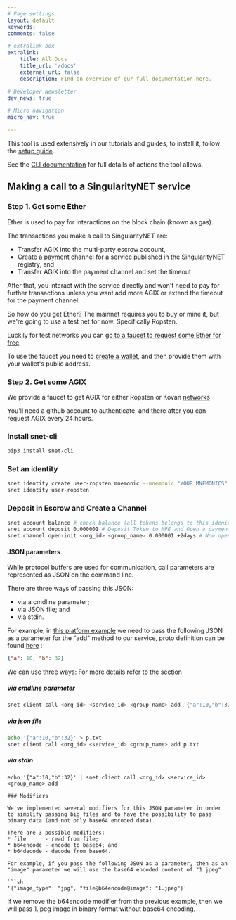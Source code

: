 ```yaml
---
# Page settings
layout: default
keywords:
comments: false

# extralink box
extralink:
    title: All Docs
    title_url: '/docs'
    external_url: false
    description: Find an overview of our full documentation here.

# Developer Newsletter
dev_news: true

# Micro navigation
micro_nav: true

---
```


This tool is used extensively in our tutorials and guides, to install it, follow the [setup guide](/docs/ai-consumers/setupguide)..

See the [CLI documentation](http://snet-cli-docs.singularitynet.io/) for full details of actions the tool allows.

## Making a call to a SingularityNET service

### Step 1. Get some Ether

Ether is used to pay for interactions on the block chain (known as gas).

The transactions you make a call to SingularityNET are:
- Transfer AGIX into the multi-party escrow account,
- Create a payment channel for a service published in the SingularityNET registry, and
- Transfer AGIX into the payment channel and set the timeout

After that, you interact with the service directly and won't need to pay for further transactions unless you want add more AGIX
or extend the timeout for the payment channel.

So how do you get Ether? The mainnet requires you to buy or mine it, but we're going to use a test net for now. Specifically Ropsten.

Luckily for test networks you can [go to a faucet to request some Ether for free](https://faucet.ropsten.be/).

To use the faucet you need to [create a wallet](/docs/ai-consumers/wallet), and then provide them with your wallet's public address.

### Step 2. Get some AGIX

We provide a faucet to get AGIX for either Ropsten or Kovan [networks](https://faucet.singularitynet.io/)

You'll need a github account to authenticate, and there after you can request AGIX every 24 hours. 

### Install snet-cli
```sh
pip3 install snet-cli
```

### Set an identity 
```sh
snet identity create user-ropsten mnemonic --mnemonic "YOUR MNEMONICS" --network ropsten
snet identity user-ropsten
```
### Deposit in Escrow and Create a Channel
```sh
snet account balance # check balance (all tokens belongs to this idenity)
snet account deposit 0.000001 # Deposit Token to MPE and Open a payment channel to the new service:
snet channel open-init <org_id> <group_name> 0.000001 +2days # Now open a Channel and transfer AGIX in to the Channel
```
#### JSON parameters

While protocol buffers are used for communication, call parameters are represented as JSON on the command line.

There are three ways of passing this JSON:
* via a cmdline parameter;
* via JSON file; and
* via stdin.

For example, in [this platform example](https://github.com/singnet/example-service) we need to pass the following JSON as a parameter for the "add" method to our service, proto definition can be found [here](https://github.com/singnet/example-service/blob/master/service/service_spec/example_service.proto) :

```json
{"a": 10, "b": 32}
```

We can use three ways:
For more details refer to the [section](http://snet-cli-docs.singularitynet.io/client.html) 

##### via cmdline parameter

```sh
snet client call <org_id> <service_id> <group_name> add '{"a":10,"b":32}'
```
##### via json file
```sh
echo '{"a":10,"b":32}' > p.txt
snet client call <org_id> <service_id> <group_name> add p.txt
```

##### via stdin
```
echo '{"a":10,"b":32}' | snet client call <org_id> <service_id> <group_name> add

### Modifiers

We've implemented several modifiers for this JSON parameter in order to simplify passing big files and to have the possibility to pass binary data (and not only base64 encoded data).

There are 3 possible modifiers:
* file      - read from file;
* b64encode - encode to base64; and
* b64decode - decode from base64.

For example, if you pass the following JSON as a parameter, then as an "image" parameter we will use the base64 encoded content of "1.jpeg"

```sh
'{"image_type": "jpg", "file@b64encode@image": "1.jpeg"}'
```

If we remove the b64encode modifier from the previous example, then we will pass 1.jpeg image in binary format without base64 encoding.  
